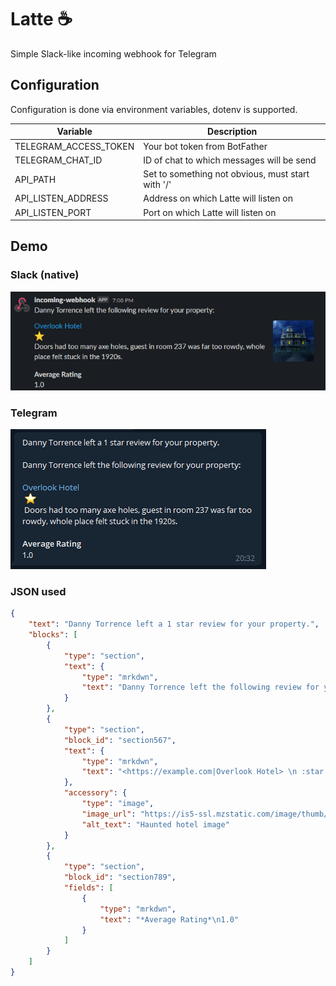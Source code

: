# Latte ☕

Simple Slack-like incoming webhook for Telegram

## Configuration

Configuration is done via environment variables, dotenv is supported.

| Variable              | Description                                       |
| --------------------- | ------------------------------------------------- |
| TELEGRAM_ACCESS_TOKEN | Your bot token from BotFather                     |
| TELEGRAM_CHAT_ID      | ID of chat to which messages will be send         |
| API_PATH              | Set to something not obvious, must start with '/' |
| API_LISTEN_ADDRESS    | Address on which Latte will listen on             |
| API_LISTEN_PORT       | Port on which Latte will listen on                |

## Demo

### Slack (native)

![](img/demo_slack.png)

### Telegram

![](img/demo_telegram.png)

### JSON used

```json
{
	"text": "Danny Torrence left a 1 star review for your property.",
	"blocks": [
		{
			"type": "section",
			"text": {
				"type": "mrkdwn",
				"text": "Danny Torrence left the following review for your property:"
			}
		},
		{
			"type": "section",
			"block_id": "section567",
			"text": {
				"type": "mrkdwn",
				"text": "<https://example.com|Overlook Hotel> \n :star: \n Doors had too many axe holes, guest in room 237 was far too rowdy, whole place felt stuck in the 1920s."
			},
			"accessory": {
				"type": "image",
				"image_url": "https://is5-ssl.mzstatic.com/image/thumb/Purple3/v4/d3/72/5c/d3725c8f-c642-5d69-1904-aa36e4297885/source/256x256bb.jpg",
				"alt_text": "Haunted hotel image"
			}
		},
		{
			"type": "section",
			"block_id": "section789",
			"fields": [
				{
					"type": "mrkdwn",
					"text": "*Average Rating*\n1.0"
				}
			]
		}
	]
}
```
